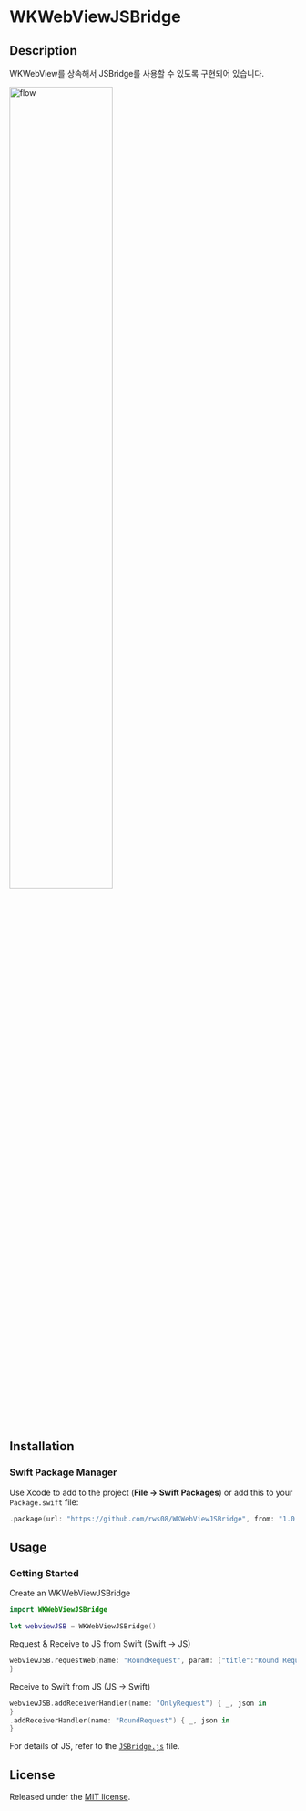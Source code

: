 # WKWebViewJSBridge

## Description
WKWebView를 상속해서 JSBridge를 사용할 수 있도록 구현되어 있습니다.

<img width=60% alt="flow" src="https://user-images.githubusercontent.com/7792240/230246807-4f5b4cc2-89e9-43f4-8a6e-3137a4262f70.png">

## Installation

### Swift Package Manager

Use Xcode to add to the project (**File -> Swift Packages**) or add this to your `Package.swift` file:
```swift
.package(url: "https://github.com/rws08/WKWebViewJSBridge", from: "1.0.0")
```

## Usage

### Getting Started

Create an WKWebViewJSBridge

```swift
import WKWebViewJSBridge

let webviewJSB = WKWebViewJSBridge()
```

Request & Receive to JS from Swift (Swift -> JS)

```swift
webviewJSB.requestWeb(name: "RoundRequest", param: ["title":"Round Requests from Swift"]) { _, json in
}
```

Receive to Swift from JS (JS -> Swift)

```swift
webviewJSB.addReceiverHandler(name: "OnlyRequest") { _, json in
}
.addReceiverHandler(name: "RoundRequest") { _, json in
}
```

For details of JS, refer to the [`JSBridge.js`](https://github.com/rws08/WKWebViewJSBridge/Tests/WKWebViewJSBridgeTests/JSBridge.js) file.

## License

Released under the [MIT license](https://github.com/rws08/WKWebViewJSBridge/blob/main/LICENSE).
